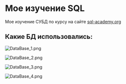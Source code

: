 # Мое изучение SQL

Мое изучение СУБД по курсу на сайте [sql-academy.org](https://sql-academy.org/ru/)

## Какие БД использовались:

![DataBase_1.png](..%2F..%2FDownloads%2FDataBase_1.png)

![DataBase_2.png](..%2F..%2FDownloads%2FDataBase_2.png)

![DataBase_3.png](..%2F..%2FDownloads%2FDataBase_3.png)

![DataBase_4.png](..%2F..%2FDownloads%2FDataBase_4.png)

